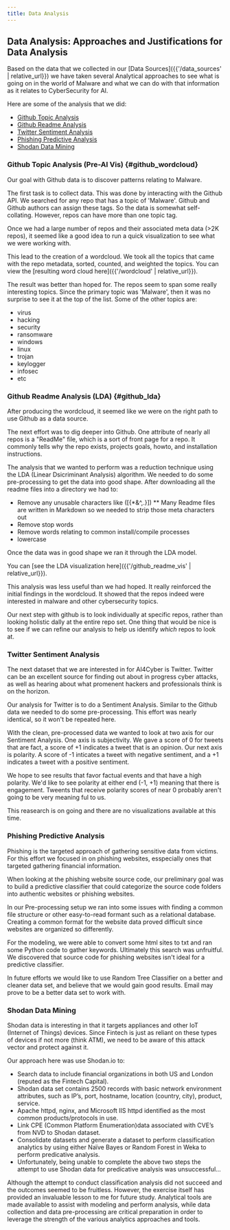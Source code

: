 ```yaml
---
title: Data Analysis
---
```


## Data Analysis: Approaches and Justifications for Data Analysis 

Based on the data that we collected in our [Data Sources]({{'/data_sources' | relative_url}}) we have taken several Analytical approaches to see what is going on in the world of Malware and what we can do with that information as it relates to CyberSecurity for AI.

Here are some of the analysis that we did:

* [Github Topic Analysis](#github_wordcloud)
* [Github Readme Analysis](#github_lda)
* [Twitter Sentiment Analysis](#twitter-sentiment-analysis)
* [Phishing Predictive Analysis](#phishing-predictive-analysis)
* [Shodan Data Mining](#shodan-data-mining)

### Github Topic Analysis (Pre-AI Vis) {#github_wordcloud}

Our goal with Github data is to discover patterns relating to Malware.

The first task is to collect data.  This was done by interacting with the Github API.  We searched for any repo that has a topic of 'Malware'.  Github and Github authors can assign these tags.  So the data is somewhat self-collating.  However, repos can have more than one topic tag. 

Once we had a large number of repos and their associated meta data (>2K repos), it seemed like a good idea to run a quick visualization to see what we were working with.

This lead to the creation of a wordcloud.  We took all the topics that came with the repo metadata, sorted, counted, and weighted the topics.  You can view the [resulting word cloud here]({{'/wordcloud' | relative_url}}).

The result was better than hoped for.  The repos seem to span some really interesting topics.  Since the primary topic was 'Malware', then it was no surprise to see it at the top of the list.  Some of the other topics are:
* virus
* hacking
* security
* ransomware
* windows
* linux
* trojan
* keylogger
* infosec
* etc

### Github Readme Analysis (LDA) {#github_lda}

After producing the wordcloud, it seemed like we were on the right path to use Github as a data source.

The next effort was to dig deeper into Github.  One attribute of nearly all repos is a "ReadMe" file, which is a sort of front page for a repo.  It commonly tells why the repo exists, projects goals, howto, and installation instructions.

The analysis that we wanted to perform was a reduction technique using the LDA (Linear Dsicriminant Analysis) algorithm.  We needed to do some pre-processing to get the data into good shape.  After downloading all the readme files into a directory we had to:

* Remove any unusable characters like ([{\*&^,.}])
** Many Readme files are written in Markdown so we needed to strip those meta characters out
* Remove stop words
* Remove words relating to common install/compile processes
* lowercase

Once the data was in good shape we ran it through the LDA model.  

You can [see the LDA visualization here]({{'/github_readme_vis' | relative_url}}).

This analysis was less useful than we had hoped.  It really reinforced the initial findings in the wordcloud.  It showed that the repos indeed were interested in malware and other cybersecurity topics.

Our next step with github is to look individually at specific repos, rather than looking holistic dally at the entire repo set.  One thing that would be nice is to see if we can refine our analysis to help us identify *which* repos to look at.

### Twitter Sentiment Analysis

The next dataset that we are interested in for AI4Cyber is Twitter.  Twitter can be an excellent source for finding out about in progress cyber attacks, as well as hearing about what promenent hackers and professionals think is on the horizon.

Our analysis for Twitter is to do a Sentiment Analysis.  Similar to the Github data we needed to do some pre-processing.  This effort was nearly identical, so it won't be repeated here.

With the clean, pre-processed data we wanted to look at two axis for our Sentiment Analysis.  One axis is subjectivity.  We gave a score of 0 for tweets that are fact, a score of +1 indicates a tweet that is an opinion.  Our next axis is polarity.  A score of -1 inticates a tweet with negative sentiment, and a +1 indicates a tweet with a positive sentiment.

We hope to see results that favor factual events and that have a high polarity.  We'd like to see polarity at either end (-1, +1) meaning that there is engagement.  Tweents that receive polarity scores of near 0 probably aren't going to be very meaning ful to us.

This reasearch is on going and there are no visualizations available at this time.

### Phishing Predictive Analysis

Phishing is the targeted approach of gathering sensitive data from victims.  For this effort we focused in on phishing websites, esspecially ones that targeted gathering financial information.

When looking at the phishing website source code, our preliminary goal was to build a predictive classifier that could categorize the source code folders into authentic websites or phishing websites.

In our Pre-processing setup we ran into some issues with finding a common file structure or other easy-to-read formant such as a relational database.  Creating a common format for the website data proved difficult since websites are organized so differently.

For the modeling, we were able to convert some html sites to txt and ran some Python code to gather keywords.  Ultimately this search was unfruitful.  We discovered that source code for phishing websites isn't ideal for a predictive classifier.

In future efforts we would like to use Random Tree Classifier on a better and cleaner data set, and believe that we would gain good results.  Email may prove to be a better data set to work with.

### Shodan Data Mining

Shodan data is interesting in that it targets appliances and other IoT (Internet of Things) devices.  Since Fintech is just as reliant on these types of devices if not more (think ATM), we need to be aware of this attack vector and protect against it.

Our approach here was use Shodan.io to:

* Search data to include financial organizations in both US and London (reputed as the Fintech Capital).
* Shodan data set contains 2500 records with basic network environment attributes, such as IP’s, port, hostname, location (country, city), product, service.
* Apache httpd, nginx, and Microsoft IIS httpd identified as the most common products/protocols in use.
* Link CPE (Common Platform Enumeration)data associated with CVE’s from NVD to Shodan dataset.
* Consolidate datasets and generate a dataset to perform classification analytics by using either Naïve Bayes or Random Forest in Weka to perform predicative analysis.
* Unfortunately, being unable to complete the above two steps the attempt to use Shodan data for predicative analysis was unsuccessful...

Although the attempt to conduct classification analysis did not succeed and the outcomes seemed to be fruitless. However, the exercise itself has provided an invaluable lesson to me for future study. Analytical tools are made available to assist with modeling and perform analysis, while data collection and data pre-processing are critical preparation in order to leverage the strength of the various analytics approaches and tools.
